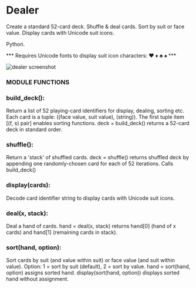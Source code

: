 # Dealer
Create a standard 52-card deck. Shuffle & deal cards. Sort by suit or face value. Display cards with Unicode suit icons.

Python.

*** Requires Unicode fonts to display suit icon characters: ♥ ♦ ♣ ♠ ***

![dealer screenshot](https://user-images.githubusercontent.com/33779929/34659775-fe6dfc6e-f490-11e7-84d1-3035e015ea3d.jpg)

### MODULE FUNCTIONS

### build_deck():

Return a list of 52 playing-card identifiers for display, dealing, sorting etc.
Each card is a tuple: ((face value, suit value), (string)).
The first tuple item [(f, s) pair] enables sorting functions.
deck = build_deck() returns a 52-card deck in standard order.

### shuffle():

Return a 'stack' of shuffled cards.
deck = shuffle() returns shuffled deck by appending one randomly-chosen card for each of 52 iterations.
Calls build_deck()

### display(cards):

Decode card identifier string to display cards with Unicode suit icons.

### deal(x, stack):

Deal a hand of cards.
hand = deal(x, stack) returns hand[0] (hand of x cards) and hand[1] (remaining cards in stack).

### sort(hand, option):

Sort cards by suit (and value within suit) or face value (and suit within value).
Option: 1 = sort by suit (default), 2 = sort by value.
hand = sort(hand, option) assigns sorted hand.
display(sort(hand, option)) displays sorted hand without assignment.
